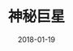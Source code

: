 ---
layout: movie-review
title: 神秘巨星
description: >
  类似但不如《摔跤吧爸爸》。
category: 电影
img: assets/img/movie/before2020/神秘巨星.webp
star: 4
date: 2018-01-19
---